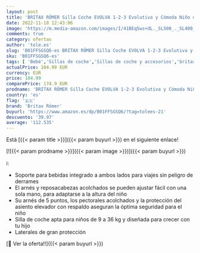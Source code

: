 ```yaml
---
layout: post
title: 'BRITAX RÖMER Silla Coche EVOLVA 1-2-3 Evolutiva y Cómoda Niño de 9 a 36 kg Grupo 1/2/3 de 9 Meses a 12 Años  Cosmos Black  1 Unidad'
date: 2022-11-18 12:43:06
image: 'https://m.media-amazon.com/images/I/41BEq5ws+dL._SL500_._SL400_.jpg'
comments: true
category: ofertas
author: 'tole.es'
slug: 'B01FFSGSQ6-es BRITAX RÖMER Silla Coche EVOLVA 1-2-3 Evolutiva y Cómoda...'
sku: 'B01FFSGSQ6-es'
tags: [ 'Bebé','Sillas de coche','Sillas de coche y accesorios','britax römer','römer','🇪🇸', ]
actualPrice: 104.99 EUR
currency: EUR
price: 104.99
comparePrice: 174.9 EUR
prodname: 'BRITAX RÖMER Silla Coche EVOLVA 1-2-3 Evolutiva y Cómoda Niño de 9 a 36 kg Grupo 1/2/3 de 9 Meses a 12 Años  Cosmos Black  1 Unidad'
country: 'es'
flag: '🇪🇸'
brand: 'Britax Römer'
buyurl: 'https://www.amazon.es/dp/B01FFSGSQ6/?tag=tolees-21'
descuento: '39.97'
average: '112.535'
---
```


Está [{{< param title >}}]({{< param buyurl >}}) en el siguiente enlace!

[![{{< param prodname >}}]({{< param image >}})]({{< param buyurl >}})

ℹ️:

- Soporte para bebidas integrado a ambos lados para viajes sin peligro de derrames
- El arnés y reposacabezas acolchados se pueden ajustar fácil con una sola mano, para adaptarse a la altura del niño
- Su arnés de 5 puntos, los pectorales acolchados y la protección del asiento elevador con respaldo aseguran la óptima seguridad para el niño
- Silla de coche apta para niños de 9 a 36 kg y diseñada para crecer con tu hijo
- Laterales de gran protección

[🛒 Ver la oferta!!]({{< param buyurl >}})

